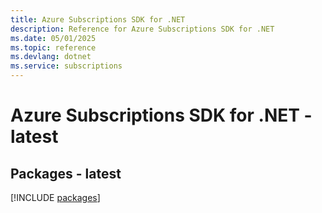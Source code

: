 ```yaml
---
title: Azure Subscriptions SDK for .NET
description: Reference for Azure Subscriptions SDK for .NET
ms.date: 05/01/2025
ms.topic: reference
ms.devlang: dotnet
ms.service: subscriptions
---
```

# Azure Subscriptions SDK for .NET - latest
## Packages - latest
[!INCLUDE [packages](subscriptions-index.md)]
